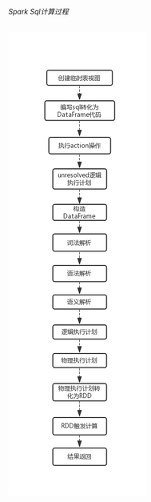 ###### Spark Sql计算过程
![1.jpg](https://github.com/V-I-C-T-O-R/spark-source-code/blob/master/spark/article/startlearn/4/pic/1.jpg)